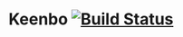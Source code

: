 # Keenbo [![Build Status](https://travis-ci.com/nimbo3/Keenbo.svg?branch=master)](https://travis-ci.com/nimbo3/Keenbo)
